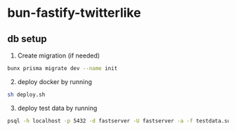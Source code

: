 # bun-fastify-twitterlike

## db setup

1. Create migration (if needed)

```sh
bunx prisma migrate dev --name init
```

2. deploy docker by running

```sh
sh deploy.sh
```

3. deploy test data by running

```sh
psql -h localhost -p 5432 -d fastserver -U fastserver -a -f testdata.sql
```
